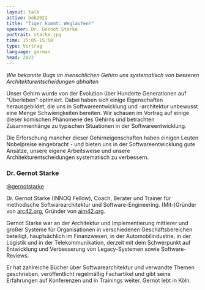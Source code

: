 ```yaml
---
layout: talk
active: bob2022
title: "Tiger kommt: Weglaufen!"
speaker: Dr. Gernot Starke
portrait: starke.jpg
time: 15:05-15:50
type: Vortrag
language: german
head: 2022
---
```


_Wie bekannte Bugs im menschlichen Gehirn uns systematisch von besseren
Architekturentscheidungen abhalten_

Unser Gehirn wurde von der Evolution über Hunderte Generationen auf
"Überleben" optimiert. Dabei haben sich einige Eigenschaften
herausgebildet, die uns in Softwareentwicklung und -architektur
unbewusst eine Menge Schwierigkeiten bereiten.  Wir schauen im Vortrag
auf einige dieser komischen Phänomene des Gehirns und betrachten
Zusammenhänge zu typischen Situationen in der Softwareentwicklung.

Die Erforschung mancher dieser Gehirneigenschaften haben einigen
Leuten Nobelpreise eingebracht - und bieten uns in der
Softwareentwicklung gute Ansätze, unsere eigene Arbeitsweise und
unsere Architekturentscheidungen systematisch zu verbessern.

### Dr. Gernot Starke

[@gernotstarke](https://twitter.com/gernotstarke)

Dr. Gernot Starke (INNOQ Fellow), Coach, Berater und Trainer für
methodische Softwarearchitektur und Software-Engineering.
(Mit-)Gründer von [arc42.org](https://arc42.org/), Gründer von
[aim42.org](https://aim42.org/).

Gernot Starke war an der Architektur und Implementierung mittlerer und
großer Systeme für Organisationen in verschiedenen Geschäftsbereichen
beteiligt, hauptsächlich im Finanzwesen, in der Automobilindustrie, in
der Logistik und in der Telekommunikation, derzeit mit dem Schwerpunkt
auf Entwicklung und Verbesserung von Legacy-Systemen sowie
Software-Reviews.

Er hat zahlreiche Bücher über Softwarearchitektur und verwandte Themen
geschrieben, veröffentlicht regelmäßig Fachartikel und gibt seine
Erfahrungen auf Konferenzen und in Trainings weiter. Gernot lebt in
Köln.
